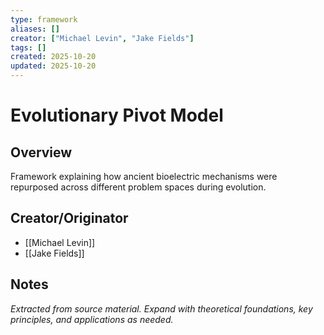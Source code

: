 ```yaml
---
type: framework
aliases: []
creator: ["Michael Levin", "Jake Fields"]
tags: []
created: 2025-10-20
updated: 2025-10-20
---
```


# Evolutionary Pivot Model

## Overview

Framework explaining how ancient bioelectric mechanisms were repurposed across different problem spaces during evolution.

## Creator/Originator

- [[Michael Levin]]
- [[Jake Fields]]

## Notes

*Extracted from source material. Expand with theoretical foundations, key principles, and applications as needed.*
